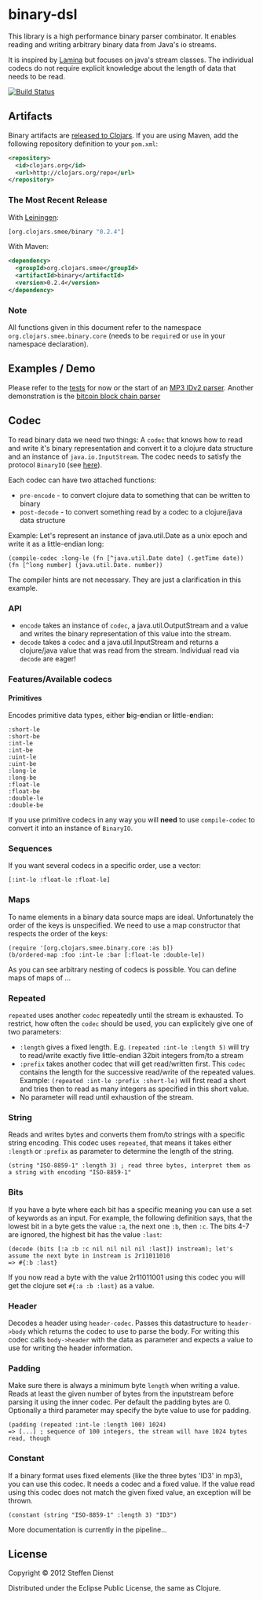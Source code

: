 # binary-dsl

This library is a high performance binary parser combinator. It enables reading and writing arbitrary binary data from Java's io streams.  

It is inspired by [Lamina](https://github.com/ztellman/lamina) but focuses on java's stream classes. The individual codecs do not require explicit knowledge about the length of data that needs to be read.

[![Build Status](https://secure.travis-ci.org/smee/binary.png)](http://travis-ci.org/smee/binary)

## Artifacts

Binary artifacts are [released to Clojars](https://clojars.org/org.clojars.smee/binary). If you are using Maven, add the following repository
definition to your `pom.xml`:

``` xml
<repository>
  <id>clojars.org</id>
  <url>http://clojars.org/repo</url>
</repository>
```

### The Most Recent Release

With [Leiningen](http://leiningen.org):

``` clojure
[org.clojars.smee/binary "0.2.4"]
```

With Maven:

``` xml
<dependency>
  <groupId>org.clojars.smee</groupId>
  <artifactId>binary</artifactId>
  <version>0.2.4</version>
</dependency>
```

### Note
All functions given in this document refer to the namespace `org.clojars.smee.binary.core` (needs to be `require`d or `use` in your namespace declaration).

## Examples / Demo

Please refer to the [tests](https://github.com/smee/binary/blob/master/test/org/clojars/smee/binary/codectests.clj) for now or the start of an [MP3 IDv2 parser](https://github.com/smee/binary/blob/master/src/org/clojars/smee/binary/demo/mp3.clj).
Another demonstration is the [bitcoin block chain parser](https://github.com/smee/binary/blob/master/src/org/clojars/smee/binary/demo/bitcoin.clj#L168)

## Codec
To read binary data we need two things: A `codec` that knows how to read and write it's binary representation and convert it to a clojure data structure and an instance of `java.io.InputStream`. 
The codec needs to satisfy the protocol `BinaryIO` (see [here](https://github.com/smee/binary/blob/master/src/org/clojars/smee/binary/core.clj#L6 "here")).

Each codec can have two attached functions: 

- `pre-encode` - to convert clojure data to something that can be written to binary
- `post-decode` - to convert something read by a codec to a clojure/java data structure

Example: Let's represent an instance of java.util.Date as a unix epoch and write it as a little-endian long:

    (compile-codec :long-le (fn [^java.util.Date date] (.getTime date)) (fn [^long number] (java.util.Date. number))

The compiler hints are not necessary. They are just a clarification in this example.
### API
- `encode` takes an instance of `codec`, a java.util.OutputStream and a value and writes the binary representation of this value into the stream.
- `decode` takes a `codec` and a java.util.InputStream and returns a clojure/java value that was read from the stream. Individual read via `decode` are eager!

### Features/Available codecs
#### Primitives
Encodes primitive data types, either **b**ig-**e**ndian or **l**ittle-**e**ndian:

    :short-le
    :short-be
    :int-le
    :int-be
    :uint-le
    :uint-be
    :long-le
    :long-be
    :float-le
    :float-be
    :double-le
    :double-be

If you use primitive codecs in any way you will **need** to use `compile-codec` to convert it into an instance of `BinaryIO`.
### Sequences
If you want several codecs in a specific order, use a vector:

    [:int-le :float-le :float-le]

### Maps
To name elements in a binary data source maps are ideal. Unfortunately the order of the keys is unspecified. We need to use a map constructor that respects the order of the keys:

    (require '[org.clojars.smee.binary.core :as b])
    (b/ordered-map :foo :int-le :bar [:float-le :double-le])

As you can see arbitrary nesting of codecs is possible. You can define maps of maps of ...

### Repeated
`repeated` uses another `codec` repeatedly until the stream is exhausted. To restrict, how often the `codec` should be used, you can explicitely give one of two parameters: 

- `:length` gives a fixed length. E.g. `(repeated :int-le :length 5)` will try to read/write exactly five little-endian 32bit integers from/to a stream
- `:prefix` takes another codec that will get read/written first. This `codec` contains the length for the successive read/write of the repeated values. Example: `(repeated :int-le :prefix :short-le)` will first read a short and tries then to read as many integers as specified in this short value.
- No parameter will read until exhaustion of the stream.

### String

Reads and writes bytes and converts them from/to strings with a specific string encoding. This codec uses `repeated`, that means it takes either `:length` or `:prefix` as parameter to determine the length of the string.

    (string "ISO-8859-1" :length 3) ; read three bytes, interpret them as a string with encoding "ISO-8859-1"

### Bits
If you have a byte where each bit has a specific meaning you can use a set of keywords as an input.
For example, the following definition says, that the lowest bit in a byte gets the value `:a`, the next one `:b`, then `:c`. The bits 4-7 are ignored, the highest bit has the value `:last`:

    (decode (bits [:a :b :c nil nil nil nil :last]) instream); let's assume the next byte in instream is 2r11011010
    => #{:b :last}

If you now read a byte with the value 2r11011001 using this codec you will get the clojure set `#{:a :b :last}` as a value.

### Header
Decodes a header using `header-codec`. Passes this datastructure to `header->body` which returns the codec to use to parse the body. For writing this codec calls `body->header` with the data as parameter and expects a value to use for writing the header information.

### Padding
Make sure there is always a minimum byte `length` when writing a value. Reads at least the given number of bytes from the inputstream before parsing it using the inner codec.
Per default the padding bytes are 0. Optionally a third parameter may specify the byte value to use for padding.

    (padding (repeated :int-le :length 100) 1024)
    => [...] ; sequence of 100 integers, the stream will have 1024 bytes read, though

### Constant
If a binary format uses fixed elements (like the three bytes 'ID3' in mp3), you can use this codec. It needs a codec and a fixed value. If the value read using this codec does not match the given fixed value, an exception will be thrown.

    (constant (string "ISO-8859-1" :length 3) "ID3")

More documentation is currently in the pipeline...

## License

Copyright © 2012 Steffen Dienst

Distributed under the Eclipse Public License, the same as Clojure.
